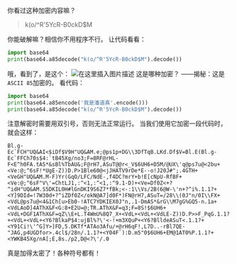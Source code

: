 你看过这种加密内容嘛？

> k(o/^R'5YcR-B0ckD$M

你能破解嘛？相信你不用程序不行。
让代码看看：

```python
import base64
print(base64.a85decode("k(o/^R'5YcR-B0ckD$M").decode())
```
哦，看到了，是这个：
![在这里插入图片描述](https://pic.2ge.org/cdn/?url=https://img-blog.csdnimg.cn/20210109091521937.png)
这是哪种加密？
——揭秘：这是`ASCII 85`加密的。
看代码：

```python
import base64
print(base64.a85encode('我是潘道熹'.encode()))
print(base64.a85decode("k(o/^R'5YcR-B0ckD$M").decode())
```
注意解密时需要用双引号，否则无法正常运行。
当我们使用它加密一段代码时，就会这样：

```
Bl.g-Ec`FCH"UQ&AI<$iDf$V9H"UQ&AM.e;@ps1p+DG\\3DfTqB.LKd.Df$V=Bl.E(Bl.g-Ec`FFCh70s$4:`tB45Xg/no3;F=8RF@rHL-F<E^h0FA.tAS*&sBl%TbAU&;F@rH7,ASuT@@r<_V$6UH6+D5M/@UX\'q@ps7u@<2bu+<Ve:@;^6sF!*UgE-Z))D.P>1Ble60@<jJHATV9rDe*E--o!J20J#";.4GTH+<VeGH"UQ&AM.M-F)Yr(GqO/LFC/NdE-,f4DC?mrY+b!E[cNpU-RfBF+<Ve:@;^6sF"V\'=ChtLJ1,:^<1,:^<1,:^9.1-D)+<Ve=Df0Z<+?^idH"UQ&AM.S5DKIL0H#lGnDKI9S6Z7*fBk;<-:1\\Vs/2B(6@W-\'n+?^i%.1.1?+<Y]9DId=!7W30d+?^iZDf0Z</okN@A7]d0F*)FN@rH7,ASuT=/28\\(0J"n/0I\\FX+<VdL@ps7u@<4&1Ch[u>Eb0-!ATC7YDKIEX0J"n,.1-DmAS*&rG\\M7gG%GQ5-n.1a+<VdLAoD]4AThX&F<G:8+E2U=@;TR.AThX&F=q3;F=8S!$6UH6+<VdL+DGF1AThX&F=qZ\\E+L.T4WmU%8Q7_X+<VdL+<VdL+<VdLE-Z))D.P>>F_PqG.1.1?+<VdL+<VdL+<Y6?BlkaP$4:ujBl%?\'<-!+m3XQuP+<Y6?BlldeASuT<.1.1?+<Y91Ci!\'^G]Y>]FD,5.DKTf*ATAo3Afu/+@rH6qF!,L7D..-rBl7QE-"JAG,p4UGDfor>.4cl$/28n/.1.1?+<Y04F`):D.m5"0$6UH6+EM@1AT0%P.1.1?+<YWKB45Xg/nA[;E,8s./p2,D@<?\'/.0
```
真是加得太密了！各种符号都有！
